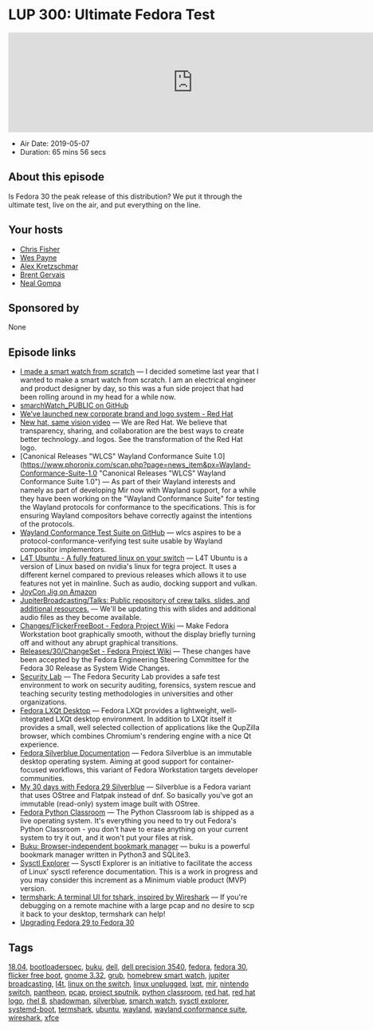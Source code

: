 # LUP 300: Ultimate Fedora Test

<iframe src="https://player.fireside.fm/v2/RUkczH-V+82aaVxzO?theme=dark" width="740" height="200" frameborder="0" scrolling="no"></iframe>

* Air Date: 2019-05-07
* Duration: 65 mins 56 secs

## About this episode

Is Fedora 30 the peak release of this distribution? We put it through the ultimate test, live on the air, and put everything on the line.

## Your hosts
* [Chris Fisher](https://linuxunplugged.com/hosts/chrislas)
* [Wes Payne](https://linuxunplugged.com/hosts/wes)
* [Alex Kretzschmar](https://linuxunplugged.com/guests/alexktz)
* [Brent Gervais](https://linuxunplugged.com/guests/brentgervais)
* [Neal Gompa](https://linuxunplugged.com/guests/nealgompa)

## Sponsored by

None



## Episode links

  * [I made a smart watch from scratch](https://imgur.com/a/FSBwD3g "I made a smart watch from scratch") — I decided sometime last year that I wanted to make a smart watch from scratch. I am an electrical engineer and product designer by day, so this was a fun side project that had been rolling around in my head for a while now.
  * [smarchWatch_PUBLIC on GitHub](https://github.com/S-March/smarchWatch_PUBLIC "smarchWatch_PUBLIC on GitHub")
  * [We’ve launched new corporate brand and logo system - Red Hat](https://www.redhat.com/en/about/brand/new-brand "We’ve launched new corporate brand and logo system - Red Hat")
  * [New hat, same vision video](https://www.youtube.com/watch?time_continue=21&v=VBtTSkxNcGo "New hat, same vision video") — We are Red Hat. We believe that transparency, sharing, and collaboration are the best ways to create better technology..and logos. See the transformation of the Red Hat logo.
  * [Canonical Releases "WLCS" Wayland Conformance Suite 1.0](https://www.phoronix.com/scan.php?page=news_item&px=Wayland-Conformance-Suite-1.0 "Canonical Releases "WLCS" Wayland Conformance Suite 1.0") — As part of their Wayland interests and namely as part of developing Mir now with Wayland support, for a while they have been working on the "Wayland Conformance Suite" for testing the Wayland protocols for conformance to the specifications. This is for ensuring Wayland compositors behave correctly against the intentions of the protocols.
  * [Wayland Conformance Test Suite on GitHub](https://github.com/MirServer/wlcs "Wayland Conformance Test Suite on GitHub") — wlcs aspires to be a protocol-conformance-verifying test suite usable by Wayland compositor implementors. 
  * [L4T Ubuntu - A fully featured linux on your switch](https://gbatemp.net/threads/l4t-ubuntu-a-fully-featured-linux-on-your-switch.537301/ "L4T Ubuntu - A fully featured linux on your switch") — L4T Ubuntu is a version of Linux based on nvidia's linux for tegra project. It uses a different kernel compared to previous releases which allows it to use features not yet in mainline. Such as audio, docking support and vulkan.
  * [JoyCon Jig on Amazon](https://www.amazon.com/Cochanvie-Recovery-Connector-Modification-3D-Printed/dp/B07FQ6NTVV "JoyCon Jig on Amazon")
  * [JupiterBroadcasting/Talks: Public repository of crew talks, slides, and additional resources.](https://github.com/JupiterBroadcasting/Talks "JupiterBroadcasting/Talks: Public repository of crew talks, slides, and additional resources.") — We'll be updating this with slides and additional audio files as they become available. 
  * [Changes/FlickerFreeBoot - Fedora Project Wiki](https://fedoraproject.org/wiki/Changes/FlickerFreeBoot "Changes/FlickerFreeBoot - Fedora Project Wiki") — Make Fedora Workstation boot graphically smooth, without the display briefly turning off and without any abrupt graphical transitions.
  * [Releases/30/ChangeSet - Fedora Project Wiki](https://fedoraproject.org/wiki/Releases/30/ChangeSet "Releases/30/ChangeSet - Fedora Project Wiki") — These changes have been accepted by the Fedora Engineering Steering Committee for the Fedora 30 Release as System Wide Changes. 
  * [Security Lab](https://labs.fedoraproject.org/en/security/ "Security Lab") — The Fedora Security Lab provides a safe test environment to work on security auditing, forensics, system rescue and teaching security testing methodologies in universities and other organizations. 
  * [Fedora LXQt Desktop](https://spins.fedoraproject.org/en/lxqt/ "Fedora LXQt Desktop") — Fedora LXQt provides a lightweight, well-integrated LXQt desktop environment. In addition to LXQt itself it provides a small, well selected collection of applications like the QupZilla browser, which combines Chromium's rendering engine with a nice Qt experience.
  * [Fedora Silverblue Documentation](https://docs.fedoraproject.org/en-US/fedora-silverblue/ "Fedora Silverblue Documentation") — Fedora Silverblue is an immutable desktop operating system. Aiming at good support for container-focused workflows, this variant of Fedora Workstation targets developer communities. 
  * [My 30 days with Fedora 29 Silverblue](https://preemptable.org/post/2019/03/14/fedora-29-silverblue-review "My 30 days with Fedora 29 Silverblue") — Silverblue is a Fedora variant that uses OStree and Flatpak instead of dnf. So basically you've got an immutable (read-only) system image built with OStree.
  * [Fedora Python Classroom](https://labs.fedoraproject.org/python-classroom/download/index.html "Fedora Python Classroom") — The Python Classroom lab is shipped as a live operating system. It's everything you need to try out Fedora's Python Classroom - you don't have to erase anything on your current system to try it out, and it won't put your files at risk. 
  * [Buku: Browser-independent bookmark manager](https://github.com/jarun/Buku "Buku: Browser-independent bookmark manager") — buku is a powerful bookmark manager written in Python3 and SQLite3.
  * [Sysctl Explorer](https://sysctl-explorer.net/ "Sysctl Explorer") — Sysctl Explorer is an initiative to facilitate the access of Linux' sysctl reference documentation. This is a work in progress and you may consider this increment as a Minimum viable product (MVP) version. 
  * [termshark: A terminal UI for tshark, inspired by Wireshark](https://github.com/gcla/termshark "termshark: A terminal UI for tshark, inspired by Wireshark") — If you're debugging on a remote machine with a large pcap and no desire to scp it back to your desktop, termshark can help!
  * [Upgrading Fedora 29 to Fedora 30](https://fedoramagazine.org/upgrading-fedora-29-to-fedora-30/ "Upgrading Fedora 29 to Fedora 30")



## Tags

[18.04](https://linuxunplugged.com/tags/18.04), [bootloaderspec](https://linuxunplugged.com/tags/bootloaderspec), [buku](https://linuxunplugged.com/tags/buku), [dell](https://linuxunplugged.com/tags/dell), [dell precision 3540](https://linuxunplugged.com/tags/dell%20precision%203540), [fedora](https://linuxunplugged.com/tags/fedora), [fedora 30](https://linuxunplugged.com/tags/fedora%2030), [flicker free boot](https://linuxunplugged.com/tags/flicker%20free%20boot), [gnome 3.32](https://linuxunplugged.com/tags/gnome%203.32), [grub](https://linuxunplugged.com/tags/grub), [homebrew smart watch](https://linuxunplugged.com/tags/homebrew%20smart%20watch), [jupiter broadcasting](https://linuxunplugged.com/tags/jupiter%20broadcasting), [l4t](https://linuxunplugged.com/tags/l4t), [linux on the switch](https://linuxunplugged.com/tags/linux%20on%20the%20switch), [linux unplugged](https://linuxunplugged.com/tags/linux%20unplugged), [lxqt](https://linuxunplugged.com/tags/lxqt), [mir](https://linuxunplugged.com/tags/mir), [nintendo switch](https://linuxunplugged.com/tags/nintendo%20switch), [pantheon](https://linuxunplugged.com/tags/pantheon), [pcap](https://linuxunplugged.com/tags/pcap), [project sputnik](https://linuxunplugged.com/tags/project%20sputnik), [python classroom](https://linuxunplugged.com/tags/python%20classroom), [red hat](https://linuxunplugged.com/tags/red%20hat), [red hat logo](https://linuxunplugged.com/tags/red%20hat%20logo), [rhel 8](https://linuxunplugged.com/tags/rhel%208), [shadowman](https://linuxunplugged.com/tags/shadowman), [silverblue](https://linuxunplugged.com/tags/silverblue), [smarch watch](https://linuxunplugged.com/tags/smarch%20watch), [sysctl explorer](https://linuxunplugged.com/tags/sysctl%20explorer), [systemd-boot](https://linuxunplugged.com/tags/systemd-boot), [termshark](https://linuxunplugged.com/tags/termshark), [ubuntu](https://linuxunplugged.com/tags/ubuntu), [wayland](https://linuxunplugged.com/tags/wayland), [wayland conformance suite](https://linuxunplugged.com/tags/wayland%20conformance%20suite), [wireshark](https://linuxunplugged.com/tags/wireshark), [xfce](https://linuxunplugged.com/tags/xfce)